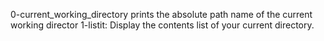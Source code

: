 0-current_working_directory
prints the absolute path name of the current working director
1-listit:
Display the contents list of your current directory.